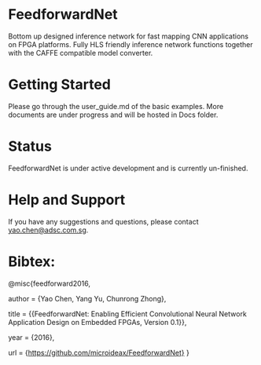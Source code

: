 # FeedforwardNet

Bottom up designed inference network for fast mapping CNN applications on FPGA platforms.
Fully HLS friendly inference network functions together with the CAFFE compatible model converter.

# Getting Started

Please go through the user_guide.md of the basic examples.
More documents are under progress and will be hosted in Docs folder.

# Status

FeedforwardNet is under active development and is currently un-finished.

# Help and Support

If you have any suggestions and questions, please contact yao.chen@adsc.com.sg.

# Bibtex:

@misc{feedforward2016,

  author = {Yao Chen, Yang Yu, Chunrong Zhong},

  title  = {{FeedforwardNet: Enabling Efficient Convolutional Neural Network Application Design on Embedded FPGAs, Version 0.1}},

  year   = {2016},

  url    = {https://github.com/microideax/FeedforwardNet}
}
